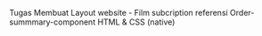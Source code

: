 Tugas Membuat Layout website - Film subcription
referensi Order-summmary-component
HTML & CSS (native)
